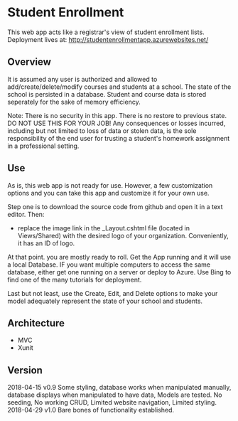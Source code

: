 
# Student Enrollment
This web app acts like a registrar's view of student enrollment lists.
Deployment lives at: http://studentenrollmentapp.azurewebsites.net/
## Overview
It is assumed any user is authorized and allowed to add/create/delete/modify courses and students at a school. The state of the school is persisted in a database. Student and course data is stored seperately for the sake of memory efficiency. 

Note: There is no security in this app. There is no restore to previous state. DO NOT USE THIS FOR YOUR JOB! Any consequences or losses incurred, including but not limited to loss of data or stolen data, is the sole responsibility of the end user for trusting a student's homework assignment in a professional setting.

## Use
As is, this web app is not ready for use. However, a few customization options and you can take this app and customize it for your own use.

Step one is to download the source code from github and open it in a text editor. Then:

- replace the image link in the _Layout.cshtml file (located in Views/Shared) with the desired logo of your organization. Conveniently, it has an ID of logo.

At that point. you are mostly ready to roll. Get the App running and it will use a local Database. IF you want multiple computers to access the same database, either get one running on a server or deploy to Azure. Use Bing to find one of the many tutorials for deployment.

Last but not least, use the Create, Edit, and Delete options to make your model adequately represent the state of your school and students.

## Architecture
- MVC
- Xunit

## Version
2018-04-15 v0.9 Some styling, database works when manipulated manually, database displays when manipulated to have data, Models are tested. No seeding, No working CRUD, Limited website navigation, Limited styling.
2018-04-29 v1.0 Bare bones of functionality established.
